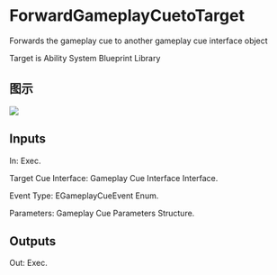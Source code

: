 # ForwardGameplayCuetoTarget

Forwards the gameplay cue to another gameplay cue interface object

Target is Ability System Blueprint Library

## 图示

![]($-20221218-17305957.png)

## Inputs

In: Exec.

Target Cue Interface: Gameplay Cue Interface Interface.

Event Type: EGameplayCueEvent Enum.

Parameters: Gameplay Cue Parameters Structure.  

## Outputs

Out: Exec.


